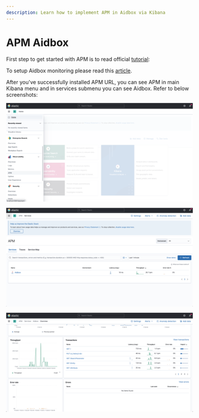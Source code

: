 ```yaml
---
description: Learn how to implement APM in Aidbox via Kibana
---
```


# APM Aidbox

First step to get started with APM is to read official [tutorial](https://www.elastic.co/guide/en/apm/server/current/getting-started-apm-server.html):

To setup Aidbox monitoring please read this [article](https://docs.aidbox.app/app-development-guides/receive-logs-from-your-app/elastic-logs-and-monitoring-integration).

After you've successfully installed APM URL, you can see APM in main Kibana menu and in services submenu you can see Aidbox. Refer to below screenshots:



![](../../.gitbook/assets/screenshot-2021-08-10-at-17.27.36.png)

![](../../.gitbook/assets/screenshot-2021-08-10-at-17.27.44%20%281%29.png)

![](../../.gitbook/assets/screenshot-2021-08-10-at-17.27.14.png)

